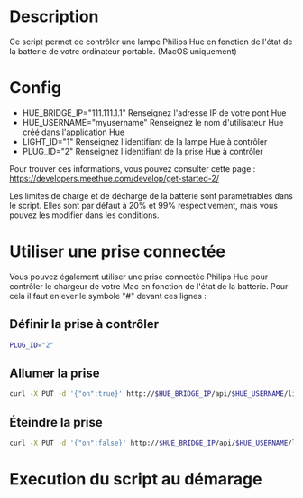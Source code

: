 # Description

Ce script permet de contrôler une lampe Philips Hue en fonction de l'état de la batterie de votre ordinateur portable. (MacOS uniquement)

# Config

- HUE_BRIDGE_IP="111.111.1.1" Renseignez l'adresse IP de votre pont Hue 
- HUE_USERNAME="myusername" Renseignez le nom d'utilisateur Hue créé dans l'application Hue
- LIGHT_ID="1" Renseignez l'identifiant de la lampe Hue à contrôler
- PLUG_ID="2" Renseignez l'identifiant de la prise Hue à contrôler

Pour trouver ces informations, vous pouvez consulter cette page : https://developers.meethue.com/develop/get-started-2/

Les limites de charge et de décharge de la batterie sont paramétrables dans le script.
Elles sont par défaut à 20% et 99% respectivement, mais vous pouvez les modifier dans les conditions.

# Utiliser une prise connectée

Vous pouvez également utiliser une prise connectée Philips Hue pour contrôler le chargeur de votre Mac en fonction de l'état de la batterie. 
Pour cela il faut enlever le symbole "#" devant ces lignes :

## Définir la prise à contrôler 

```bash
PLUG_ID="2"
```

## Allumer la prise
```bash
curl -X PUT -d '{"on":true}' http://$HUE_BRIDGE_IP/api/$HUE_USERNAME/lights/$PLUG_ID/state
```

## Éteindre la prise
```bash
curl -X PUT -d '{"on":false}' http://$HUE_BRIDGE_IP/api/$HUE_USERNAME/lights/$PLUG_ID/state
```

# Execution du script au démarage

